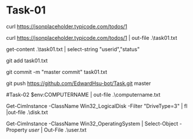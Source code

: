 # Task-01
curl https://jsonplaceholder.typicode.com/todos/1

curl https://jsonplaceholder.typicode.com/todos/1 | out-file .\task01.txt

get-content .\task01.txt | select-string "userid","status"

git add task01.txt

git commit -m "master commit" task01.txt

git push https://github.com/EdwardHsu-bot/Task.git master

#Task-02
$env:COMPUTERNAME | out-file .\computername.txt

Get-CimInstance -ClassName Win32_LogicalDisk -Filter "DriveType=3" | fl |out-file .\disk.txt

Get-CimInstance -ClassName Win32_OperatingSystem | Select-Object -Property *user* | Out-File .\user.txt
